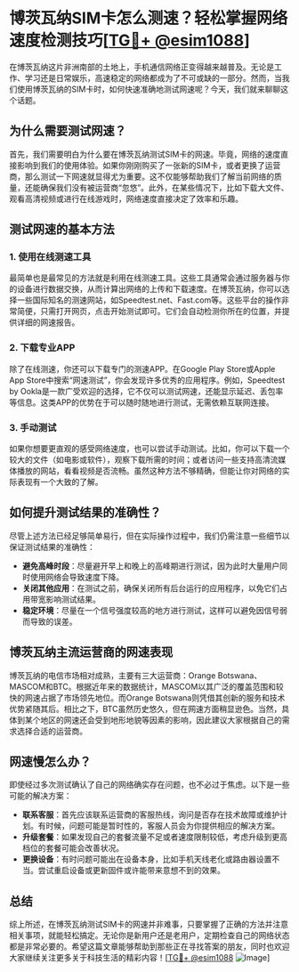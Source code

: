 # 博茨瓦纳SIM卡怎么测速？轻松掌握网络速度检测技巧[[TG💪+ @esim1088](https://t.me/s/esim1088)]

在博茨瓦纳这片非洲南部的土地上，手机通信网络正变得越来越普及。无论是工作、学习还是日常娱乐，高速稳定的网络都成为了不可或缺的一部分。然而，当我们使用博茨瓦纳的SIM卡时，如何快速准确地测试网速呢？今天，我们就来聊聊这个话题。

## 为什么需要测试网速？

首先，我们需要明白为什么要在博茨瓦纳测试SIM卡的网速。毕竟，网络的速度直接影响到我们的使用体验。如果你刚刚购买了一张新的SIM卡，或者更换了运营商，那么测试一下网速就显得尤为重要。这不仅能够帮助我们了解当前网络的质量，还能确保我们没有被运营商“忽悠”。此外，在某些情况下，比如下载大文件、观看高清视频或进行在线游戏时，网络速度直接决定了效率和乐趣。

## 测试网速的基本方法

### 1. 使用在线测速工具

最简单也是最常见的方法就是利用在线测速工具。这些工具通常会通过服务器与你的设备进行数据交换，从而计算出网络的上传和下载速度。在博茨瓦纳，你可以选择一些国际知名的测速网站，如Speedtest.net、Fast.com等。这些平台的操作非常简便，只需打开网页，点击开始测试即可。它们会自动检测你所在的位置，并提供详细的网速报告。

### 2. 下载专业APP

除了在线测速，你还可以下载专门的测速APP。在Google Play Store或Apple App Store中搜索“网速测试”，你会发现许多优秀的应用程序。例如，Speedtest by Ookla是一款广受欢迎的选择，它不仅可以测试网速，还能显示延迟、丢包率等信息。这类APP的优势在于可以随时随地进行测试，无需依赖互联网连接。

### 3. 手动测试

如果你想要更直观的感受网络速度，也可以尝试手动测试。比如，你可以下载一个较大的文件（如电影或软件），观察下载所需的时间；或者访问一些支持高清流媒体播放的网站，看看视频是否流畅。虽然这种方法不够精确，但能让你对网络的实际表现有一个大致的了解。

## 如何提升测试结果的准确性？

尽管上述方法已经足够简单易行，但在实际操作过程中，我们仍需注意一些细节以保证测试结果的准确性：

- **避免高峰时段**：尽量避开早上和晚上的高峰期进行测试，因为此时大量用户同时使用网络会导致速度下降。
- **关闭其他应用**：在测试之前，确保关闭所有后台运行的应用程序，以免它们占用带宽影响测试结果。
- **稳定环境**：尽量在一个信号强度较高的地方进行测试，这样可以避免因信号弱而导致的误差。

## 博茨瓦纳主流运营商的网速表现

博茨瓦纳的电信市场相对成熟，主要有三大运营商：Orange Botswana、MASCOM和BTC。根据近年来的数据统计，MASCOM以其广泛的覆盖范围和较快的网速占据了市场领先地位。而Orange Botswana则凭借其创新的服务和技术优势紧随其后。相比之下，BTC虽然历史悠久，但在网速方面稍显逊色。当然，具体到某个地区的网速还会受到地形地貌等因素的影响，因此建议大家根据自己的需求选择合适的运营商。

## 网速慢怎么办？

即使经过多次测试确认了自己的网络确实存在问题，也不必过于焦虑。以下是一些可能的解决方案：

- **联系客服**：首先应该联系运营商的客服热线，询问是否存在技术故障或维护计划。有时候，问题可能是暂时性的，客服人员会为你提供相应的解决方案。
- **升级套餐**：如果发现自己的套餐流量不足或者速度限制较低，考虑升级到更高档位的套餐可能会改善状况。
- **更换设备**：有时问题可能出在设备本身，比如手机天线老化或路由器设置不当。尝试重启设备或更新固件或许能带来意想不到的效果。

## 总结

综上所述，在博茨瓦纳测试SIM卡的网速并非难事，只要掌握了正确的方法并注意相关事项，就能轻松搞定。无论你是新用户还是老用户，定期检查自己的网络状态都是非常必要的。希望这篇文章能够帮助到那些正在寻找答案的朋友，同时也欢迎大家继续关注更多关于科技生活的精彩内容！[[TG💪+ @esim1088](https://t.me/s/esim1088) ![Image](https://i.postimg.cc/4NQfJmqS/Snipaste-2025-05-13-00-14-12.png)]